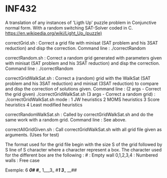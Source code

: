 # INF432
A translation of any instances of 'Ligth Up' puzzle problem in Conjunctive normal form. With a random switching SAT-Solver coded in C. https://en.wikipedia.org/wiki/Light_Up_(puzzle)

correctGrid.sh : Correct a grid file with minisat (SAT problem and his 3SAT reduction) and disp
the correction.
Command line : ./correctRandom <grid>

correctRandom.sh : Correct a random grid generated with parameters given with minisat (SAT
problem and his 3SAT reduction) and disp the correction.
Command line : ./correctRandom <percentWall> <gridWidth>

correctGridWalkSat.sh : Correct a (random) grid with the WalkSat (SAT problem and his 3SAT
reduction) and minisat (3SAT reduction) to compare and disp the correction of solutions given.
Command line : (2 args - Correct the grid given) ./correctGridWalkSat.sh <mode> <grid>
(3 args - Correct a random grid) : ./correctGridWalkSat.sh <mode> <percentWall> <gridWidth>
mode :  1 JW heuristics
        2 MOMS heuristics
        3 Score heuristics
        4 Least modified heuristics

correctRandomWalkSat.sh : Called by correctGridWalkSat.sh and do the same work with a random
grid.
Command line : See above.

correctAllGridGiven.sh : Call correctGridWalkSat.sh with all grid file given as arguments. (Uses
for test)

The format used for the grid file begin with the size S of the grid followed by S line of S character where
a character represent a box. The character used for the different box are the following :
\# : Empty wall 0,1,2,3,4 : Numbered walls : Free case

Exemple:
6
___0#_
_#____
1___3_
#___1_
_3____
___##_
